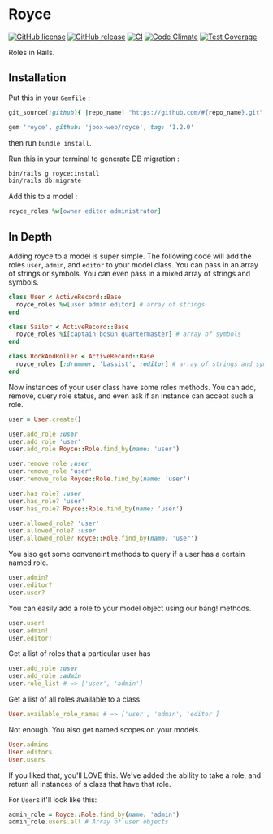 # Royce

[![GitHub license](https://img.shields.io/github/license/jbox-web/royce.svg)](https://github.com/jbox-web/royce/blob/master/LICENSE)
[![GitHub release](https://img.shields.io/github/release/jbox-web/royce.svg)](https://github.com/jbox-web/royce/releases/latest)
[![CI](https://github.com/jbox-web/royce/workflows/CI/badge.svg)](https://github.com/jbox-web/royce/actions)
[![Code Climate](https://codeclimate.com/github/jbox-web/royce/badges/gpa.svg)](https://codeclimate.com/github/jbox-web/royce)
[![Test Coverage](https://codeclimate.com/github/jbox-web/royce/badges/coverage.svg)](https://codeclimate.com/github/jbox-web/royce/coverage)

Roles in Rails.

## Installation

Put this in your `Gemfile` :

```ruby
git_source(:github){ |repo_name| "https://github.com/#{repo_name}.git" }

gem 'royce', github: 'jbox-web/royce', tag: '1.2.0'
```

then run `bundle install`.

Run this in your terminal to generate DB migration :

```sh
bin/rails g royce:install
bin/rails db:migrate
```

Add this to a model :

```ruby
royce_roles %w[owner editor administrator]
```

## In Depth

Adding royce to a model is super simple. The following code will add the roles `user`, `admin`, and `editor` to your model class.
You can pass in an array of strings or symbols. You can even pass in a mixed array of strings and symbols.

```ruby
class User < ActiveRecord::Base
  royce_roles %w[user admin editor] # array of strings
end

class Sailor < ActiveRecord::Base
  royce_roles %i[captain bosun quartermaster] # array of symbols
end

class RockAndRoller < ActiveRecord::Base
  royce_roles [:drummer, 'bassist', :editor] # array of strings and symbols
end
```

Now instances of your user class have some roles methods. You can add, remove, query role status, and even ask if an instance can accept such a role.

```ruby
user = User.create()

user.add_role :user
user.add_role 'user'
user.add_role Royce::Role.find_by(name: 'user')

user.remove_role :user
user.remove_role 'user'
user.remove_role Royce::Role.find_by(name: 'user')

user.has_role? :user
user.has_role? 'user'
user.has_role? Royce::Role.find_by(name: 'user')

user.allowed_role? 'user'
user.allowed_role? :user
user.allowed_role? Royce::Role.find_by(name: 'user')
```

You also get some conveneint methods to query if a user has a certain named role.

```ruby
user.admin?
user.editor?
user.user?
```

You can easily add a role to your model object using our bang! methods.

```ruby
user.user!
user.admin!
user.editor!
```

Get a list of roles that a particular user has

```ruby
user.add_role :user
user.add_role :admin
user.role_list # => ['user', 'admin']
```

Get a list of all roles available to a class

```ruby
User.available_role_names # => ['user', 'admin', 'editor']
```

Not enough. You also get named scopes on your models.

```ruby
User.admins
User.editors
User.users
```

If you liked that, you'll LOVE this. We've added the ability to take a role, and return all instances of a class that have that role.

For `User`s it'll look like this:

```ruby
admin_role = Royce::Role.find_by(name: 'admin')
admin_role.users.all # Array of user objects
```
